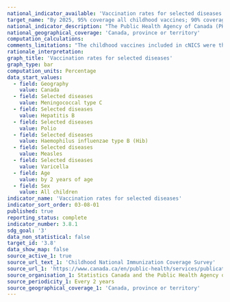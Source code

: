 ```yaml
---
national_indicator_available: 'Vaccination rates for selected diseases'
target_name: "By 2025, 95% coverage all childhood vaccines; 90% coverage all adolescent vaccines"
national_indicator_description: "The Public Health Agency of Canada (PHAC) routinely monitors childhood vaccination coverage in Canada through the childhood National Immunization Coverage Survey (cNICS)."
national_geographical_coverage: 'Canada, province or territory' 
computation_calculations:
comments_limitations: "The childhood vaccines included in cNICS were those that are publicly funded under provincial/territorial programs. Vaccines recommended only for travel and some high-risk groups were excluded."
rationale_interpretation:
graph_title: 'Vaccination rates for selected diseases'
graph_type: bar
computation_units: Percentage
data_start_values:
  - field: Geography
    value: Canada
  - field: Selected diseases
    value: Meningococcal type C
  - field: Selected diseases
    value: Hepatitis B
  - field: Selected diseases
    value: Polio
  - field: Selected diseases
    value: Haemophilus influenzae type B (Hib)
  - field: Selected diseases
    value: Measles
  - field: Selected diseases
    value: Varicella
  - field: Age
    value: by 2 years of age
  - field: Sex
    value: All children
indicator_name: 'Vaccination rates for selected diseases'
indicator_sort_order: 03-08-01
published: true
reporting_status: complete
indicator_number: 3.8.1
sdg_goal: '3'
data_non_statistical: false
target_id: '3.8'
data_show_map: false
source_active_1: true
source_url_text_1: 'Childhood National Immunization Coverage Survey'
source_url_1: 'https://www.canada.ca/en/public-health/services/publications/healthy-living/2017-vaccine-uptake-canadian-children-survey.html#_Data_analysis'
source_organisation_1: Statistics Canada and the Public Health Agency of Canada
source_periodicity_1: Every 2 years
source_geographical_coverage_1: 'Canada, province or territory'
---
```


